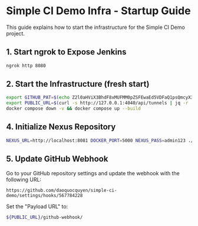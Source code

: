 # Simple CI Demo Infra - Startup Guide

This guide explains how to start the infrastructure for the Simple CI Demo project.

## 1. Start ngrok to Expose Jenkins

```sh
ngrok http 8080
```

## 2. Start the Infrastructure (fresh start)

```sh
export GITHUB_PAT=$(echo Z2l0aHViX3BhdF8xMUFMM0pZSFEwaEd5VDFaQ1psQmcyX3JESWo4YXhtS2VHTHM4MmowZWJsUVlpWlNvNGFkWTdXelRabFJzblNxeHZSR09PWkFPVmp1cmQyQ0VtCg== | base64 -d)
export PUBLIC_URL=$(curl -s http://127.0.0.1:4040/api/tunnels | jq -r '.tunnels[0].public_url')
docker compose down -v && docker compose up --build
```

## 4. Initialize Nexus Repository

```sh
NEXUS_URL=http://localhost:8081 DOCKER_PORT=5000 NEXUS_PASS=admin123 ./init-nexus.sh
```

## 5. Update GitHub Webhook

Go to your GitHub repository settings and update the webhook with the following URL:

```
https://github.com/daoquocquyen/simple-ci-demo/settings/hooks/567784228
```
Set the "Payload URL" to:

```sh
${PUBLIC_URL}/github-webhook/
```
